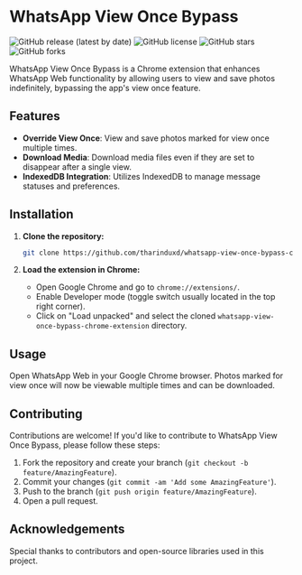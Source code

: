 # WhatsApp View Once Bypass

![GitHub release (latest by date)](https://img.shields.io/github/v/release/tharinduxd/whatsapp-view-once-bypass-chrome-extension)
![GitHub license](https://img.shields.io/github/license/tharinduxd/whatsapp-view-once-bypass-chrome-extension)
![GitHub stars](https://img.shields.io/github/stars/tharinduxd/whatsapp-view-once-bypass-chrome-extension?style=social)
![GitHub forks](https://img.shields.io/github/forks/tharinduxd/whatsapp-view-once-bypass-chrome-extension?style=social)

WhatsApp View Once Bypass is a Chrome extension that enhances WhatsApp Web functionality by allowing users to view and save photos indefinitely, bypassing the app's view once feature.

## Features

- **Override View Once**: View and save photos marked for view once multiple times.
- **Download Media**: Download media files even if they are set to disappear after a single view.
- **IndexedDB Integration**: Utilizes IndexedDB to manage message statuses and preferences.

## Installation

1. **Clone the repository:**
   ```bash
   git clone https://github.com/tharinduxd/whatsapp-view-once-bypass-chrome-extension.git
   ```

2. **Load the extension in Chrome:**
   - Open Google Chrome and go to `chrome://extensions/`.
   - Enable Developer mode (toggle switch usually located in the top right corner).
   - Click on "Load unpacked" and select the cloned `whatsapp-view-once-bypass-chrome-extension` directory.

## Usage

Open WhatsApp Web in your Google Chrome browser. Photos marked for view once will now be viewable multiple times and can be downloaded.

## Contributing

Contributions are welcome! If you'd like to contribute to WhatsApp View Once Bypass, please follow these steps:

1. Fork the repository and create your branch (`git checkout -b feature/AmazingFeature`).
2. Commit your changes (`git commit -am 'Add some AmazingFeature'`).
3. Push to the branch (`git push origin feature/AmazingFeature`).
4. Open a pull request.

## Acknowledgements

Special thanks to contributors and open-source libraries used in this project.
